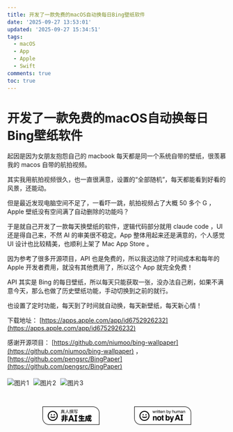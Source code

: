 ```yaml
---
title: 开发了一款免费的macOS自动换每日Bing壁纸软件
date: '2025-09-27 13:53:01'
updated: '2025-09-27 15:34:51'
tags:
  - macOS
  - App
  - Apple
  - Swift
comments: true
toc: true
---
```




# 开发了一款免费的macOS自动换每日Bing壁纸软件

起因是因为女朋友抱怨自己的 macbook 每天都是同一个系统自带的壁纸，很羡慕我的 macos 自带的航拍视频。

其实我用航拍视频很久，也一直很满意，设置的“全部随机”，每天都能看到好看的风景，还能动。

但是最近发现电脑空间不足了，一看吓一跳，航拍视频占了大概 50 多个 G ，Apple 壁纸没有空间满了自动删除的功能吗？

于是就自己开发了一款每天换壁纸的软件，逻辑代码部分就用 claude code ，UI 还是得自己来，不然 AI 的审美很不稳定。App 整体用起来还是满意的，个人感觉 UI 设计也比较精美，也顺利上架了 Mac App Store 。

因为参考了很多开源项目，API 也是免费的，所以我这边除了时间成本和每年的 Apple 开发者费用，就没有其他费用了，所以这个 App 就完全免费！

API 其实是 Bing 的每日壁纸，所以每天只能获取一张，没办法自己刷，如果不满意今天，那么也做了历史壁纸功能，手动切换到之前的就行。

也设置了定时功能，每天到了时间就自动换，每天新壁纸，每天新心情！

下载地址： [https://apps.apple.com/app/id6752926232](https://apps.apple.com/app/id6752926232)

感谢开源项目： [https://github.com/niumoo/bing-wallpaper](https://github.com/niumoo/bing-wallpaper) ，[https://github.com/pengsrc/BingPaper](https://github.com/pengsrc/BingPaper)

<div style="display: flex; gap: 10px; overflow-x: auto; padding: 5px 0;">
  <img src="https://img.cdn1.vip/i/68d76d282d0e1_1758948648.webp" style="max-width: 300px; height: auto; border: none;" alt="图片1">
  <img src="https://img.cdn1.vip/i/68d76d251fe11_1758948645.webp" style="max-width: 300px; height: auto; border: none;" alt="图片2">
  <img src="https://img.cdn1.vip/i/68d76d23289e2_1758948643.webp" style="max-width: 300px; height: auto; border: none;" alt="图片3">
</div>

<div>
<div style="display: flex;align-items: center;justify-content: space-evenly;padding-top: 40px;">
  <img src="https://raw.githubusercontent.com/L1cardo/siyuan-template-notbyai/main/asset/notbyai_zh_CN.svg" alt="真人撰写" style="height: 42px;">
  <img src="https://raw.githubusercontent.com/L1cardo/siyuan-template-notbyai/main/asset/notbyai_en.svg" alt="written by human" style="height: 42px;">
</div>

‍
